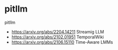 # pitllm
pitllm


- https://arxiv.org/abs/2204.14211   Streamig LLM
- https://arxiv.org/abs/2102.01951   TemporalWiki
- https://arxiv.org/abs/2106.15110   Time-Aware LMMs
